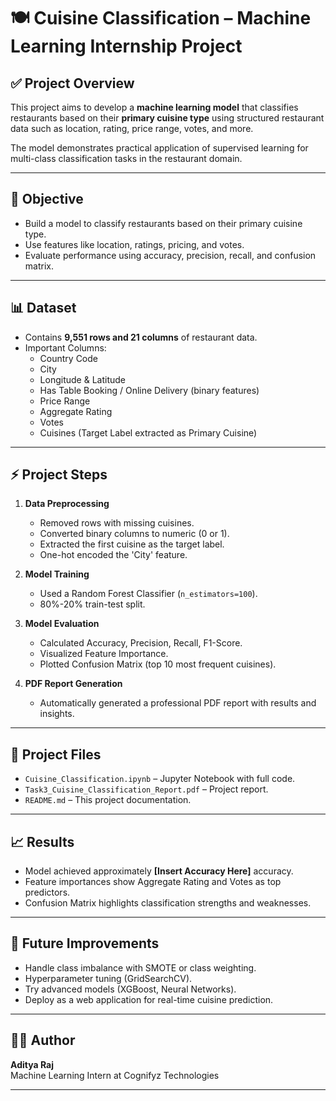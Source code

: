 # 🍽️ Cuisine Classification – Machine Learning Internship Project

## ✅ Project Overview

This project aims to develop a **machine learning model** that classifies restaurants based on their **primary cuisine type** using structured restaurant data such as location, rating, price range, votes, and more.

The model demonstrates practical application of supervised learning for multi-class classification tasks in the restaurant domain.

---

## 🎯 Objective

- Build a model to classify restaurants based on their primary cuisine type.
- Use features like location, ratings, pricing, and votes.
- Evaluate performance using accuracy, precision, recall, and confusion matrix.

---

## 📊 Dataset

- Contains **9,551 rows and 21 columns** of restaurant data.
- Important Columns:
    - Country Code
    - City
    - Longitude & Latitude
    - Has Table Booking / Online Delivery (binary features)
    - Price Range
    - Aggregate Rating
    - Votes
    - Cuisines (Target Label extracted as Primary Cuisine)

---

## ⚡ Project Steps

1. **Data Preprocessing**
    - Removed rows with missing cuisines.
    - Converted binary columns to numeric (0 or 1).
    - Extracted the first cuisine as the target label.
    - One-hot encoded the 'City' feature.

2. **Model Training**
    - Used a Random Forest Classifier (`n_estimators=100`).
    - 80%-20% train-test split.

3. **Model Evaluation**
    - Calculated Accuracy, Precision, Recall, F1-Score.
    - Visualized Feature Importance.
    - Plotted Confusion Matrix (top 10 most frequent cuisines).

4. **PDF Report Generation**
    - Automatically generated a professional PDF report with results and insights.

---

## 📁 Project Files

- `Cuisine_Classification.ipynb` – Jupyter Notebook with full code.
- `Task3_Cuisine_Classification_Report.pdf` – Project report.
- `README.md` – This project documentation.

---

## 📈 Results

- Model achieved approximately **[Insert Accuracy Here]** accuracy.
- Feature importances show Aggregate Rating and Votes as top predictors.
- Confusion Matrix highlights classification strengths and weaknesses.

---

## 🚀 Future Improvements

- Handle class imbalance with SMOTE or class weighting.
- Hyperparameter tuning (GridSearchCV).
- Try advanced models (XGBoost, Neural Networks).
- Deploy as a web application for real-time cuisine prediction.

---

## 👨‍💻 Author

**Aditya Raj**  
Machine Learning Intern at Cognifyz Technologies

---
